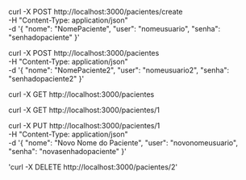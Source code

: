 curl -X POST http://localhost:3000/pacientes/create \
  -H "Content-Type: application/json" \
  -d '{
    "nome": "NomePaciente",
    "user": "nomeusuario",
    "senha": "senhadopaciente"
  }' 

curl -X POST http://localhost:3000/pacientes \
  -H "Content-Type: application/json" \
  -d '{
    "nome": "NomePaciente2",
    "user": "nomeusuario2",
    "senha": "senhadopaciente2"
  }'

curl -X GET http://localhost:3000/pacientes

curl -X GET http://localhost:3000/pacientes/1

curl -X PUT http://localhost:3000/pacientes/1 \
  -H "Content-Type: application/json" \
  -d '{
    "nome": "Novo Nome do Paciente",
    "user": "novonomeusuario",
    "senha": "novasenhadopaciente"
  }'

'curl -X DELETE http://localhost:3000/pacientes/2'


